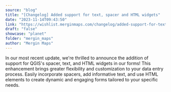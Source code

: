 ```yaml
---
source: "blog"
title: "[Changelog] Added support for text, spacer and HTML widgets"
date: "2023-11-14T09:43:50"
link: "https://wishlist.merginmaps.com/changelog/added-support-for-text-spacer-and-html-widgets?utm_source=qgis"
draft: "false"
showcase: "planet"
folder: "mergin_maps"
author: "Mergin Maps"
---
```


<p>In our most recent update, we're thrilled to announce the addition of support for QGIS's spacer, text, and HTML widgets in our forms! This enhancement brings greater flexibility and customization to your data entry process. Easily incorporate spacers, add informative text, and use HTML elements to create dynamic and engaging forms tailored to your specific needs. </p><p></p><p></p>
